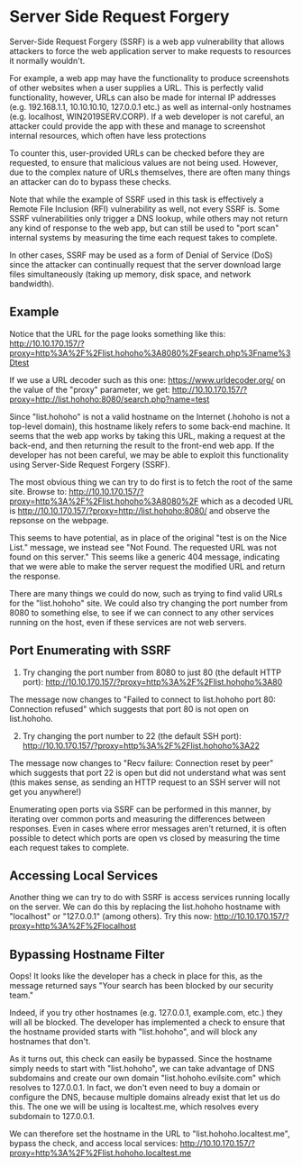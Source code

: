 # Server Side Request Forgery
Server-Side Request Forgery (SSRF) is a web app vulnerability that allows attackers to force the web application server to make requests to resources it normally wouldn't.

For example, a web app may have the functionality to produce screenshots of other websites when a user supplies a URL. This is perfectly valid functionality, however, URLs can also be made for internal IP addresses (e.g. 192.168.1.1, 10.10.10.10, 127.0.0.1 etc.) as well as internal-only hostnames (e.g. localhost, WIN2019SERV.CORP). If a web developer is not careful, an attacker could provide the app with these and manage to screenshot internal resources, which often have less protections

To counter this, user-provided URLs can be checked before they are requested, to ensure that malicious values are not being used. However, due to the complex nature of URLs themselves, there are often many things an attacker can do to bypass these checks.

Note that while the example of SSRF used in this task is effectively a Remote File Inclusion (RFI) vulnerability as well, not every SSRF is. Some SSRF vulnerabilities only trigger a DNS lookup, while others may not return any kind of response to the web app, but can still be used to "port scan" internal systems by measuring the time each request takes to complete. 

In other cases, SSRF may be used as a form of Denial of Service (DoS) since the attacker can continually request that the server download large files simultaneously (taking up memory, disk space, and network bandwidth).

## Example
Notice that the URL for the page looks something like this: http://10.10.170.157/?proxy=http%3A%2F%2Flist.hohoho%3A8080%2Fsearch.php%3Fname%3Dtest

If we use a URL decoder such as this one: https://www.urldecoder.org/ on the value of the "proxy" parameter, we get: http://10.10.170.157/?proxy=http://list.hohoho:8080/search.php?name=test

Since "list.hohoho" is not a valid hostname on the Internet (.hohoho is not a top-level domain), this hostname likely refers to some back-end machine. It seems that the web app works by taking this URL, making a request at the back-end, and then returning the result to the front-end web app. If the developer has not been careful, we may be able to exploit this functionality using Server-Side Request Forgery (SSRF).

The most obvious thing we can try to do first is to fetch the root of the same site. Browse to: http://10.10.170.157/?proxy=http%3A%2F%2Flist.hohoho%3A8080%2F which as a decoded URL is http://10.10.170.157/?proxy=http://list.hohoho:8080/ and observe the repsonse on the webpage. 

This seems to have potential, as in place of the original "test is on the Nice List." message, we instead see "Not Found. The requested URL was not found on this server." This seems like a generic 404 message, indicating that we were able to make the server request the modified URL and return the response.

There are many things we could do now, such as trying to find valid URLs for the "list.hohoho" site. We could also try changing the port number from 8080 to something else, to see if we can connect to any other services running on the host, even if these services are not web servers.

## Port Enumerating with SSRF
1. Try changing the port number from 8080 to just 80 (the default HTTP port): http://10.10.170.157/?proxy=http%3A%2F%2Flist.hohoho%3A80

The message now changes to "Failed to connect to list.hohoho port 80: Connection refused" which suggests that port 80 is not open on list.hohoho.

2. Try changing the port number to 22 (the default SSH port): http://10.10.170.157/?proxy=http%3A%2F%2Flist.hohoho%3A22

The message now changes to "Recv failure: Connection reset by peer" which suggests that port 22 is open but did not understand what was sent (this makes sense, as sending an HTTP request to an SSH server will not get you anywhere!)

Enumerating open ports via SSRF can be performed in this manner, by iterating over common ports and measuring the differences between responses. Even in cases where error messages aren't returned, it is often possible to detect which ports are open vs closed by measuring the time each request takes to complete.

## Accessing Local Services
Another thing we can try to do with SSRF is access services running locally on the server. We can do this by replacing the list.hohoho hostname with "localhost" or "127.0.0.1" (among others). Try this now: http://10.10.170.157/?proxy=http%3A%2F%2Flocalhost

## Bypassing Hostname Filter 
Oops! It looks like the developer has a check in place for this, as the message returned says "Your search has been blocked by our security team."

Indeed, if you try other hostnames (e.g. 127.0.0.1, example.com, etc.) they will all be blocked. The developer has implemented a check to ensure that the hostname provided starts with "list.hohoho", and will block any hostnames that don't.

As it turns out, this check can easily be bypassed. Since the hostname simply needs to start with "list.hohoho", we can take advantage of DNS subdomains and create our own domain "list.hohoho.evilsite.com" which resolves to 127.0.0.1. In fact, we don't even need to buy a domain or configure the DNS, because multiple domains already exist that let us do this. The one we will be using is localtest.me, which resolves every subdomain to 127.0.0.1.

We can therefore set the hostname in the URL to "list.hohoho.localtest.me", bypass the check, and access local services: http://10.10.170.157/?proxy=http%3A%2F%2Flist.hohoho.localtest.me

